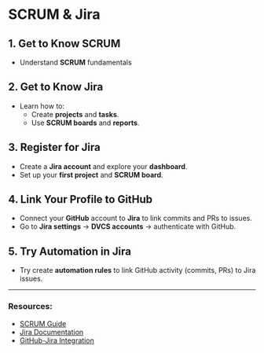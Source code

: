 # SCRUM & Jira 

## 1. Get to Know SCRUM
- Understand **SCRUM** fundamentals

## 2. Get to Know Jira
- Learn how to:
  - Create **projects** and **tasks**.
  - Use **SCRUM boards** and **reports**.

## 3. Register for Jira
- Create a **Jira account** and explore your **dashboard**.
- Set up your **first project** and **SCRUM board**.

## 4. Link Your Profile to GitHub
- Connect your **GitHub** account to **Jira** to link commits and PRs to issues.
- Go to **Jira settings** → **DVCS accounts** → authenticate with GitHub.

## 5. Try Automation in Jira
- Try create **automation rules** to link GitHub activity (commits, PRs) to Jira issues.

---

### Resources:
- [SCRUM Guide](https://www.scrumguides.org/)
- [Jira Documentation](https://support.atlassian.com/jira-software-cloud/)
- [GitHub-Jira Integration](https://www.atlassian.com/software/jira/guides/integrations/github)

